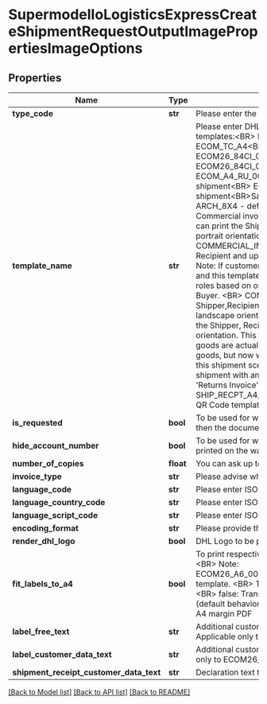 # SupermodelIoLogisticsExpressCreateShipmentRequestOutputImagePropertiesImageOptions

## Properties
Name | Type | Description | Notes
------------ | ------------- | ------------- | -------------
**type_code** | **str** | Please enter the document type you want to wish set properties for | 
**template_name** | **str** | Please enter DHL Express document template name. &lt;BR&gt;                Sample Transport label templates:&lt;BR&gt;                ECOM26_84_A4_001 &lt;BR&gt;                ECOM26_84_001 - default&lt;BR&gt;                ECOM_TC_A4&lt;BR&gt;                ECOM26_A6_002&lt;BR&gt;                ECOM26_84CI_001&lt;BR&gt;                ECOM26_84CI_002 - supported single customer barcode&lt;BR&gt;                ECOM26_84CI_003 - to be used if customer barcodes are used&lt;BR&gt;                ECOM_A4_RU_002&lt;BR&gt; ECOM26_84_LBBX_001 - supported for loose BBX shipment&lt;BR&gt; ECOM26_64_LBBX_001 - supported for loose BBX shipment&lt;BR&gt;Sample WaybillDoc templates&lt;BR&gt;                ARCH_8X4_A4_002&lt;BR&gt;                ARCH_8X4 - default&lt;BR&gt;                ARCH_6X4&lt;BR&gt;                ARCH_A4_RU_002&lt;BR&gt;                &lt;BR&gt;                Sample Commercial invoice templates:&lt;BR&gt;                COMMERCIAL_INVOICE_04 - This template can print the Shipper, Recipient, and Buyer and Importer address details and is on portrait orientation, exclusive use for preparing Loose BBX shipment.&lt;BR&gt;                COMMERCIAL_INVOICE_P_10 - (default) This template can print the Shipper, Recipient and upto two more additional address details in portrait orientation. Note: If customer provided more than four address roles in the request message and this template is selected, the rendered invoice will only contain four address roles based on order of priority: Shipper, Recipient, Seller, Importer, Exporter, Buyer. &lt;BR&gt;                COMMERCIAL_INVOICE_L_10 - This template can print the Shipper,Recipient, Buyer, and Importer and Exporter address details and is on landscape orientation..&lt;BR&gt;                RET_COM_INVOICE_A4_01 - This template can print the Shipper, Recipient and Importer of record address details and is on landscape orientation. This template is for exclusive use for certain shipment where the goods are actual &#x27;returns&#x27;. The Shipper is the party that earlier has received the goods, but now wishes to return the goods to its originating party. The Recipient in this shipment scenario will receive the &#x27;returned goods&#x27;. Therefore such request of shipment with an invoice rendering may utilize the specific invoice template for &#x27;Returns Invoice&#x27;.&lt;BR&gt;                &lt;BR&gt;                Sample Shipment Receipt template&lt;BR&gt;                SHIP_RECPT_A4_RU_002&lt;BR&gt; SHIPRCPT_EN_001 - default &lt;BR&gt; &lt;BR&gt; Sample QR Code template template&lt;BR&gt;  QR_1_00_LL_PNG_001 - default | [optional] 
**is_requested** | **bool** | To be used for waybillDoc, invoice, shipment receipt and QRcode. If set to true then the document is provided otherwise not | [optional] 
**hide_account_number** | **bool** | To be used for waybillDoc. If set to true then account information will not be printed on the waybillDoc | [optional] 
**number_of_copies** | **float** | You can ask up to 2 waybillDoc copies to be provided | [optional] 
**invoice_type** | **str** | Please advise what type of customs documentation is required | [optional] 
**language_code** | **str** | Please enter ISO 3 letters language code for invoice or shipment receipt | [optional] 
**language_country_code** | **str** | Please enter ISO 2 letters language country code for invoice or shipment receipt | [optional] 
**language_script_code** | **str** | Please enter ISO 4 letters language script code for shipment receipt | [optional] 
**encoding_format** | **str** | Please provide the format of the QR Code output format. | [optional] 
**render_dhl_logo** | **bool** | DHL Logo to be printed in Transport Label or Waybill Document | [optional] 
**fit_labels_to_a4** | **bool** | To print respective Transport Label and Waybill document into A4 margin PDF.&lt;BR&gt;                Note: ECOM26_A6_002,ECOM26_84CI_001,ECOM26_84CI_002,ARCH_6X4,ARCH_8X4 template. &lt;BR&gt;                This option is applicable only for PDF encodingFormat selection.&lt;BR&gt;                false: Transport Label and Waybill document will use default margin settings (default behavior) &lt;BR&gt;                true: Transport Label and Waybill document will print into A4 margin PDF | [optional] 
**label_free_text** | **str** | Additional customer label free text that can be printed in certain label.Note: Applicable only to ECOM26_A6_002, ECOM_TC_A4 and ECOM26_84CI_001. | [optional] 
**label_customer_data_text** | **str** | Additional customer label text that can be printed in certain label.Note: Applicable only to ECOM26_84_A4_001, ECOM_TC_A4 and ECOM26_84CI_001 | [optional] 
**shipment_receipt_customer_data_text** | **str** | Declaration text that can be printed in certain shipment receipt template | [optional] 

[[Back to Model list]](../README.md#documentation-for-models) [[Back to API list]](../README.md#documentation-for-api-endpoints) [[Back to README]](../README.md)

